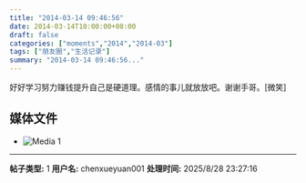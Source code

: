 ```yaml
---
title: "2014-03-14 09:46:56"
date: 2014-03-14T10:00:00+08:00
draft: false
categories: ["moments","2014","2014-03"]
tags: ["朋友圈","生活记录"]
summary: "2014-03-14 09:46:56..."
---
```


好好学习努力赚钱提升自己是硬道理。感情的事儿就放放吧。谢谢手哥。[微笑]

## 媒体文件

- ![Media 1](/Moments/photos/2014-03-14/201403140946560.jpg)

---

**帖子类型:** 1
**用户名:** chenxueyuan001
**处理时间:** 2025/8/28 23:27:16